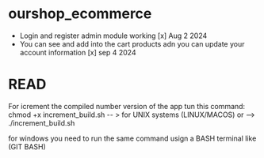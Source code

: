 # ourshop_ecommerce

- Login and register admin module working [x] Aug 2 2024
- You can see and add into the cart products adn you can update your account information [x] sep 4 2024


# READ

 For icrement the compiled number version of the app tun this command:
 chmod +x increment_build.sh  -- > for UNIX systems (LINUX/MACOS)
 or -->  ./increment_build.sh


 for windows you need to run the same command usign a BASH terminal like (GIT BASH)

